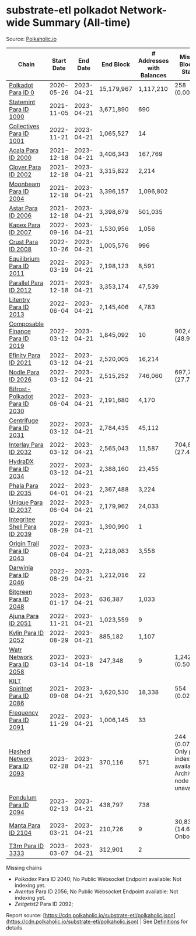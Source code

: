 # substrate-etl polkadot Network-wide Summary (All-time)

Source: [Polkaholic.io](https://polkaholic.io)


| Chain            | Start Date | End Date | End Block | # Addresses with Balances | Missing Blocks / Status |
| ---------------- | ---------- | ---------| --------- | ------------------------- | ----------------------- |
| [Polkadot Para ID 0](/polkadot/0-polkadot) | 2020-05-26 | 2023-04-21 | 15,179,967 |  1,117,210 | 258 (0.00%)  |
| [Statemint Para ID 1000](/polkadot/1000-statemint) | 2021-11-05 | 2023-04-21 | 3,671,890 |  690 |    |
| [Collectives Para ID 1001](/polkadot/1001-collectives) | 2022-11-21 | 2023-04-21 | 1,065,527 |  14 |    |
| [Acala Para ID 2000](/polkadot/2000-acala) | 2021-12-18 | 2023-04-21 | 3,406,343 |  167,769 |    |
| [Clover Para ID 2002](/polkadot/2002-clover) | 2021-12-18 | 2023-04-21 | 3,315,822 |  2,214 |    |
| [Moonbeam Para ID 2004](/polkadot/2004-moonbeam) | 2021-12-18 | 2023-04-21 | 3,396,157 |  1,096,802 |    |
| [Astar Para ID 2006](/polkadot/2006-astar) | 2021-12-18 | 2023-04-21 | 3,398,679 |  501,035 |    |
| [Kapex Para ID 2007](/polkadot/2007-kapex) | 2022-09-16 | 2023-04-21 | 1,530,956 |  1,056 |    |
| [Crust Para ID 2008](/polkadot/2008-crust) | 2022-10-26 | 2023-04-21 | 1,005,576 |  996 |    |
| [Equilibrium Para ID 2011](/polkadot/2011-equilibrium) | 2022-03-19 | 2023-04-21 | 2,198,123 |  8,591 |    |
| [Parallel Para ID 2012](/polkadot/2012-parallel) | 2021-12-18 | 2023-04-21 | 3,353,174 |  47,539 |    |
| [Litentry Para ID 2013](/polkadot/2013-litentry) | 2022-06-04 | 2023-04-21 | 2,145,406 |  4,783 |    |
| [Composable Finance Para ID 2019](/polkadot/2019-composable) | 2022-03-12 | 2023-04-21 | 1,845,092 |  10 | 902,441 (48.91%)  |
| [Efinity Para ID 2021](/polkadot/2021-efinity) | 2022-03-12 | 2023-04-21 | 2,520,005 |  16,214 |    |
| [Nodle Para ID 2026](/polkadot/2026-nodle) | 2022-03-12 | 2023-04-21 | 2,515,252 |  746,060 | 697,719 (27.74%)  |
| [Bifrost-Polkadot Para ID 2030](/polkadot/2030-bifrost-dot) | 2022-06-04 | 2023-04-21 | 2,191,680 |  4,170 |    |
| [Centrifuge Para ID 2031](/polkadot/2031-centrifuge) | 2022-03-12 | 2023-04-21 | 2,784,435 |  45,112 |    |
| [Interlay Para ID 2032](/polkadot/2032-interlay) | 2022-03-12 | 2023-04-21 | 2,565,043 |  11,587 | 704,852 (27.48%)  |
| [HydraDX Para ID 2034](/polkadot/2034-hydradx) | 2022-03-12 | 2023-04-21 | 2,388,160 |  23,455 |    |
| [Phala Para ID 2035](/polkadot/2035-phala) | 2022-04-01 | 2023-04-21 | 2,367,488 |  3,224 |    |
| [Unique Para ID 2037](/polkadot/2037-unique) | 2022-06-04 | 2023-04-21 | 2,179,962 |  24,033 |    |
| [Integritee Shell Para ID 2039](/polkadot/2039-integritee-shell) | 2022-08-29 | 2023-04-21 | 1,390,990 |  1 |    |
| [Origin Trail Para ID 2043](/polkadot/2043-origintrail) | 2022-06-04 | 2023-04-21 | 2,218,083 |  3,558 |    |
| [Darwinia Para ID 2046](/polkadot/2046-darwinia) | 2022-08-29 | 2023-04-21 | 1,212,016 |  22 |    |
| [Bitgreen Para ID 2048](/polkadot/2048-bitgreen) | 2023-01-17 | 2023-04-21 | 636,387 |  1,033 |    |
| [Ajuna Para ID 2051](/polkadot/2051-ajuna) | 2022-11-21 | 2023-04-21 | 1,023,559 |  9 |    |
| [Kylin Para ID 2052](/polkadot/2052-kylin) | 2022-08-29 | 2023-04-21 | 885,182 |  1,107 |    |
| [Watr Network Para ID 2058](/polkadot/2058-watr) | 2023-03-14 | 2023-04-18 | 247,348 |  9 | 1,242 (0.50%)  |
| [KILT Spiritnet Para ID 2086](/polkadot/2086-kilt) | 2021-09-08 | 2023-04-21 | 3,620,530 |  18,338 | 554 (0.02%)  |
| [Frequency Para ID 2091](/polkadot/2091-frequency) | 2022-11-29 | 2023-04-21 | 1,006,145 |  33 |    |
| [Hashed Network Para ID 2093](/polkadot/2093-hashed) | 2023-02-28 | 2023-04-21 | 370,116 |  571 | 244 (0.07%) Only partial index available: Archive node unavailable |
| [Pendulum Para ID 2094](/polkadot/2094-pendulum) | 2023-02-13 | 2023-04-21 | 438,797 |  738 |    |
| [Manta Para ID 2104](/polkadot/2104-manta) | 2023-03-21 | 2023-04-21 | 210,726 |  9 | 30,832 (14.63%) Onboarding |
| [T3rn Para ID 3333](/polkadot/3333-t3rn) | 2023-03-07 | 2023-04-21 | 312,901 |  2 |    |

Missing chains


* *Polkadex* Para ID 2040; No Public Websocket Endpoint available: Not indexing yet.
* *Aventus* Para ID 2056; No Public Websocket Endpoint available: Not indexing yet.
* *Zeitgeist2* Para ID 2092; 

Report source: [https://cdn.polkaholic.io/substrate-etl/polkaholic.json](https://cdn.polkaholic.io/substrate-etl/polkaholic.json) | See [Definitions](/DEFINITIONS.md) for details
